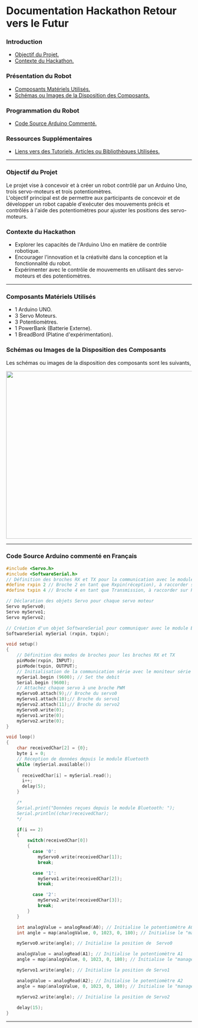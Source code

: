 <h1 align="left">Documentation Hackathon Retour vers le Futur</h1>

<!-- DEBUT - MENU SOMMAIRE -->
<!-- INTRODUCTION -->
<h3>Introduction</h3>
<ul>
  <li><a href="./pages/01-Introduction.md#objectif-du-projet">Objectif du Projet.</a></li>
  <li><a href="./pages/01-Introduction.md#contexte-du-hackathon">Contexte du Hackathon.</a></li>
</ul>

<!-- PRESENTATION DU ROBOT -->
<h3>Présentation du Robot</h3>
<ul>
  <li><a href="./pages/02-Présentation-Robot.md#composants-matériels-utilisés">Composants Matériels Utilisés.</a></li>
  <li><a href="./pages/02-Présentation-Robot.md#schémas-ou-images-de-la-disposition-des-composants">Schémas ou Images de la Disposition des Composants.</a></li>
</ul>

<!-- PROGRAMMATION DU ROBOT -->
<h3>Programmation du Robot</h3>
<ul>
  <li><a href="./pages/04-Programmation-Robot.md#">Code Source Arduino Commenté.</a></li>
</ul>

<!-- RESSOURCES SUPPLEMENTAIRES -->
<h3>Ressources Supplémentaires</h3>
<ul>
  <li><a href="./pages/07-Ressources-Supplémentaires.md">Liens vers des Tutoriels, Articles ou Bibliothèques Utilisées.</a></li>
</ul>
<!-- FIN  - MENU SOMMAIRE -->

<hr>

<!-- DEBUT - CONTENU INTRODUCTION -->
<h3>Objectif du Projet</h3>
<p>Le projet vise à concevoir et à créer un robot contrôlé par un Arduino Uno, trois servo-moteurs et trois potentiomètres.<br>
L'objectif principal est de permettre aux participants de concevoir et de développer un robot capable d'exécuter des mouvements précis et contrôlés à l'aide des potentiomètres pour ajuster les positions des servo-moteurs.</p>

<h3>Contexte du Hackathon</h3>
<ul>
  <li>Explorer les capacités de l'Arduino Uno en matière de contrôle robotique.</li>
  <li>Encourager l'innovation et la créativité dans la conception et la fonctionnalité du robot.</li>
  <li>Expérimenter avec le contrôle de mouvements en utilisant des servo-moteurs et des potentiomètres.</li>
</ul>
<!-- FIN - CONTENU INTRODUCTION -->

<hr>

<!-- DEBUT - PRESENTATION DU ROBOT -->
<h3>Composants Matériels Utilisés</h3>
<ul>
  <li>1 Arduino UNO.</li>
  <li>3 Servo Moteurs.</li>
  <li>3 Potentiomètres.</li>
  <li>1 PowerBank (Batterie Externe).</li>
  <li>1 BreadBord (Platine d'expérimentation).</li>
</ul>

<h3>Schémas ou Images de la Disposition des Composants</h3>
<p>Les schémas ou images de la disposition des composants sont les suivants,</p>
<img height="455px" width="940px" src="https://github.com/RetourVersLeFutur/documentation/assets/85597175/04783eca-ce7a-4364-b0eb-6ef43f73986a"/>
<!-- FIN - PRESENTATION DU ROBOT -->

<hr>

<!-- DEBUT - CODE SOURCE ARDUINO COMMENTE -->
<h3>Code Source Arduino commenté en Français</h3>

```c
#include <Servo.h>
#include <SoftwareSerial.h>
// Définition des broches RX et TX pour la communication avec le module Bluetooth HC-06
#define rxpin 2 // Broche 2 en tant que Rxpin(réception), à raccorder sur Transmission du HC-06
#define txpin 4 // Broche 4 en tant que Transmission, à raccorder sur Reception du HC-06

// Déclaration des objets Servo pour chaque servo moteur
Servo myServo0;
Servo myServo1;
Servo myServo2;

// Création d'un objet SoftwareSerial pour communiquer avec le module Bluetooth
SoftwareSerial mySerial (rxpin, txpin);

void setup()
{ 
    // Définition des modes de broches pour les broches RX et TX
    pinMode(rxpin, INPUT);
    pinMode(txpin, OUTPUT);
    // Initialisation de la communication série avec le moniteur série et le module Bluetooth
    mySerial.begin (9600); // Set the debit
    Serial.begin (9600); 
    // Attachez chaque servo à une broche PWM
    myServo0.attach(9);// Broche du servo0
    myServo1.attach(10);// Broche du servo1
    myServo2.attach(11);// Broche du servo2
    myServo0.write(0);
    myServo1.write(0);
    myServo2.write(0);
}

void loop()
{
    char receivedChar[2] = {0};
    byte i = 0;
    // Réception de données depuis le module Bluetooth
    while (mySerial.available())
    {
      receivedChar[i] = mySerial.read();
      i++;
      delay(5);  
    }

    /*
    Serial.print("Données reçues depuis le module Bluetooth: ");
    Serial.println((char)receivedChar);
    */

    if(i == 2)
    {
        switch(receivedChar[0])
        {
          case '0':
            myServo0.write(receivedChar[1]);
            break;

          case '1':
            myServo1.write(receivedChar[2]);
            break;

          case '2':
            myServo2.write(receivedChar[3]);
            break;
        }
    }

    int analogValue = analogRead(A0); // Initialise le potentiomètre A0
    int angle = map(analogValue, 0, 1023, 0, 180); // Initialise le "manager" pour Servo0

    myServo0.write(angle); // Initialise la position de  Servo0

    analogValue = analogRead(A1); // Initialise le potentiomètre A1
    angle = map(analogValue, 0, 1023, 0, 180); // Initialise le "manager" pour Servo1

    myServo1.write(angle); // Initialise la position de Servo1

    analogValue = analogRead(A2); // Initialise le potentiomètre A2
    angle = map(analogValue, 0, 1023, 0, 180); // Initialise le "manager" pour Servo2

    myServo2.write(angle); // Initialise la position de Servo2
  
    delay(15);
}  
```
<!-- FIN - CODE SOURCE ARDUINO COMMENTE -->

<hr>